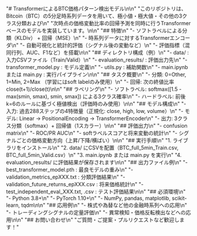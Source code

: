 "# TransformerによるBTC価格パターン検出モデル\n\n"
"このリポジトリは、Bitcoin（BTC）の5分足時系列データを用いて、極小値・極大値・その他の3クラス分類および\n"
"次時点の価格変動比率の回帰予測を同時に行うTransformerベースのモデルを実装しています。\n\n"
"## 特徴\n"
"- ソフトラベルによる分類（KLDiv） + 回帰（MSE）\n"
"- 時系列データに対するTransformerエンコーダ\n"
"- 自動可視化と統計的評価（シグナル後の変動など）\n"
"- 評価指標（混同行列、AUC、F1など）を搭載\n\n"
"## ディレクトリ構成（例）\n"
"- data/ : 入力CSVファイル（Train/Valid）\n"
"- evaluation_results/ : 評価出力先\n"
"- transformer_model.py : モデル定義\n"
"- utils.py : 補助関数\n"
"- main.ipynb または main.py : 実行パイプライン\n\n"
"## タスク概要\n"
"- 分類: 0=Other, 1=Min, 2=Max （学習にはsoft labelのみ使用）\n"
"- 回帰: 次の終値比率 close(t+1)/close(t)\n\n"
"## ラベリング\n"
"- ソフトラベル: softmax([1.5 - max(smin, smax), smin, smax]) による3クラス確率\n"
"- ハードラベル: 前後k=6のルールに基づく極値検出（評価時のみ使用）\n\n"
"## モデル構成\n"
"- 入力: 過去288ステップの4特徴量（正規化: close, high, low, volume）\n"
"- モデル: Linear → PositionalEncoding → TransformerEncoder\n"
"- 出力: 3クラス分類（softmax）+ 回帰値（1スカラー）\n\n"
"## 評価出力\n"
"- confusion matrix\n"
"- ROC/PR AUC\n"
"- softラベルスコアと将来変動の統計\n"
"- シグナルごとの価格変動方向（上昇/下降/横ばい）\n\n"
"## 実行手順\n"
"1. ライブラリをインストール\n"
"2. data/ にCSVを配置（BTC_full_5min_Train.csv, BTC_full_5min_Valid.csv）\n"
"3. main.ipynb または main.py を実行\n"
"4. evaluation_results/ に評価結果が保存されます\n\n"
"## 出力ファイル例\n"
"- best_transformer_model.pth : 最良モデルの重み\n"
"- validation_metrics_epXXX.txt : 分類評価結果\n"
"- validation_future_returns_epXXX.csv : 将来価格統計\n"
"- test_independent_eval_XXX.txt, .csv : テスト評価結果\n\n"
"## 必須環境\n"
"- Python 3.8+\n"
"- PyTorch 1.10+\n"
"- NumPy, pandas, matplotlib, scikit-learn, tqdm\n\n"
"## 応用例\n"
"- 株式や為替など他の金融時系列への応用\n"
"- トレーディングシグナルの定量評価\n"
"- 異常検知・価格反転検出などへの応用\n\n"
"## お問い合わせ\n"
"ご質問・ご提案・プルリクエストなど歓迎します！"
